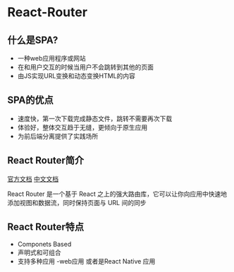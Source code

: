# React-Router


## 什么是SPA?
* 一种web应用程序或网站
* 在和用户交互的时候当用户不会跳转到其他的页面
* 由JS实现URL变换和动态变换HTML的内容

## SPA的优点
* 速度快，第一次下载完成静态文件，跳转不需要再次下载
* 体验好，整体交互趋于无缝，更倾向于原生应用
* 为前后端分离提供了实践场所


## React Router简介
[官方文档](https://reacttraining.com/react-router/)
[中文文档](http://react-guide.github.io/react-router-cn/docs/Introduction.html)

React Router 是一个基于 React 之上的强大路由库，它可以让你向应用中快速地添加视图和数据流，同时保持页面与 URL 间的同步

## React Router特点
* Componets Based
* 声明式和可组合
* 支持多种应用 -web应用 或者是React Native 应用
